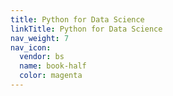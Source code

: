 ```yaml
---
title: Python for Data Science
linkTitle: Python for Data Science
nav_weight: 7
nav_icon:
  vendor: bs
  name: book-half
  color: magenta
---
```

